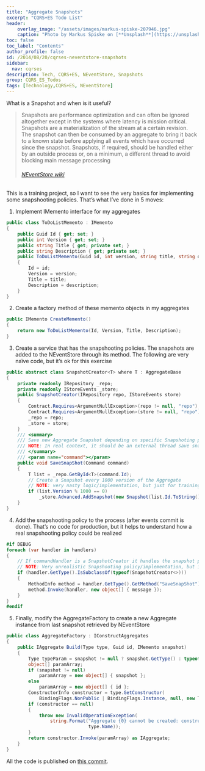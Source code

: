 ```yaml
---
title: "Aggregate Snapshots"
excerpt: "CQRS+ES Todo List"
header:
    overlay_image: "/assets/images/markus-spiske-207946.jpg"
    caption: "Photo by Markus Spiske on [**Unsplash**](https://unsplash.com/photos/Skf7HxARcoc)"
toc: false
toc_label: "Contents"
author_profile: false
id: /2014/08/20/cqrses-neventstore-snapshots
sidebar:
  nav: cqrses
description: Tech, CQRS+ES, NEventStore, Snapshots
group: CQRS_ES_Todos
tags: [Technology,CQRS+ES, NEventStore]
---
```


What is a Snapshot and when is it useful?

<blockquote>Snapshots are performance optimization and can often be ignored altogether except in the systems where latency is mission critical. Snapshots are a materialization of the stream at a certain revision. The snapshot can then be consumed by an aggregate to bring it back to a known state before applying all events which have occurred since the snapshot. Snapshots, if required, should be handled either by an outside process or, on a minimum, a different thread to avoid blocking main message processing<h6><a href="https://github.com/NEventStore/NEventStore/wiki/Architectural-Overview" target="_blank">NEventStore wiki</a></h6></blockquote>

This is a training project, so I want to see the very basics for implementing some snapshooting policies. That’s what I’ve done in 5 moves:

1. Implement IMemento interface for my aggregates
```csharp
public class ToDoListMemento : IMemento
{
	public Guid Id { get; set; }
	public int Version { get; set; }
	public string Title { get; private set; }
	public string Description { get; private set; }
	public ToDoListMemento(Guid id, int version, string title, string description)
	{
		Id = id;
		Version = version;
		Title = title;
		Description = description;
	}
}
```

2. Create a factory method of these memento objects in my aggregates
```csharp
public IMemento CreateMemento()
{
	return new ToDoListMemento(Id, Version, Title, Description);
}
```

3. Create a service that has the snapshooting policies. The snapshots are added to the NEventStore through its method. The following are very naïve code, but it’s ok for this exercise
```csharp
public abstract class SnapshotCreator<T> where T : AggregateBase
{
	private readonly IRepository _repo;
	private readonly IStoreEvents _store;
	public SnapshotCreator(IRepository repo, IStoreEvents store)
	{
		Contract.Requires<ArgumentNullException>(repo != null, "repo");
		Contract.Requires<ArgumentNullException>(store != null, "repo");
		_repo = repo;
		_store = store;
	}
	/// <summary>
	/// Save new Aggregate Snapshot depending on specific Snapshoting policies.
	/// NOTE: In real context, it should be an external thread save snapshots, without interfere with online process
	/// </summary>
	/// <param name="command"></param>
	public void SaveSnapShot(Command command)
	{
		T list = _repo.GetById<T>(command.Id);
		// Create a Snapshot every 1000 version of the Aggregate
		// NOTE: very nasty logic/implementation, but just for training purposes
		if (list.Version % 1000 == 0)
			_store.Advanced.AddSnapshot(new Snapshot(list.Id.ToString(), list.Version, ((IMementoCreator)list).CreateMemento()));
	}
}
```

4. Add the snapshooting policy to the process (after events commit is done). That’s no code for production, but it helps to understand how a real snapshooting policy could be realized
```csharp
#if DEBUG
foreach (var handler in handlers)
{
	// If commandHandler is a SnapshotCreator it handles the snapshot persistence.
	// NOTE: Very unrealistic Snapshooting policy/implementation, but it's just for training purposes
	if (handler.GetType().IsSubclassOf(typeof(SnapshotCreator<>)))
	{
		MethodInfo method = handler.GetType().GetMethod("SaveSnapShot");
		method.Invoke(handler, new object[] { message });
	}
}
#endif
```

5. Finally, modify the AggregateFactory to create a new Aggregate instance from last snapshot retrieved by NEventStore
```csharp
public class AggregateFactory : IConstructAggregates
{
	public IAggregate Build(Type type, Guid id, IMemento snapshot)
	{
		Type typeParam = snapshot != null ? snapshot.GetType() : typeof(Guid);
		object[] paramArray;
		if (snapshot != null)
			paramArray = new object[] { snapshot };
		else
			paramArray = new object[] { id };
		ConstructorInfo constructor = type.GetConstructor(
			BindingFlags.NonPublic | BindingFlags.Instance, null, new Type[] { typeParam }, null);
		if (constructor == null)
		{
			throw new InvalidOperationException(
				string.Format("Aggregate {0} cannot be created: constructor with proper parameter not provided",
							  type.Name));
		}
		return constructor.Invoke(paramArray) as IAggregate;
	}
}
```


All the code is published on <a href="https://github.com/williamverdolini/CQRS-ES-Todos/commit/d4e0435e0808e925ee7c0b543b992b980e512b8a" target="_blank">this commit</a>.

